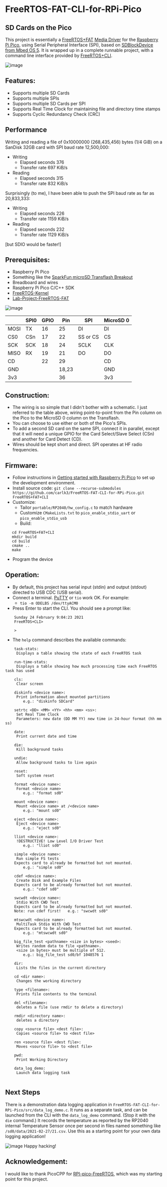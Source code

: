 # FreeRTOS-FAT-CLI-for-RPi-Pico

## SD Cards on the Pico

This project is essentially a [FreeRTOS+FAT](https://www.freertos.org/FreeRTOS-Plus/FreeRTOS_Plus_FAT/index.html)
[Media Driver](https://www.freertos.org/FreeRTOS-Plus/FreeRTOS_Plus_FAT/Creating_a_file_system_media_driver.html)
for the [Raspberry Pi Pico](https://www.raspberrypi.org/products/raspberry-pi-pico/),
using Serial Peripheral Interface (SPI),
based on [SDBlockDevice from Mbed OS 5](https://os.mbed.com/docs/mbed-os/v5.15/apis/sdblockdevice.html). 
It is wrapped up in a complete runnable project, with a command line interface provided by 
[FreeRTOS+CLI](https://www.freertos.org/FreeRTOS-Plus/FreeRTOS_Plus_CLI/FreeRTOS_Plus_Command_Line_Interface.html).

![image](https://github.com/carlk3/FreeRTOS-FAT-CLI-for-RPi-Pico/blob/master/images/IMG_1473.JPG "Prototype")

## Features:
* Supports multiple SD Cards
* Supports multiple SPIs
* Supports multiple SD Cards per SPI
* Supports Real Time Clock for maintaining file and directory time stamps
* Supports Cyclic Redundancy Check (CRC)

## Performance
Writing and reading a file of 0x10000000 (268,435,456) bytes (1/4 GiB) on a SanDisk 32GB card with SPI baud rate 12,500,000:
* Writing
  * Elapsed seconds 376
  * Transfer rate 697 KiB/s
* Reading
  * Elapsed seconds 315
  * Transfer rate 832 KiB/s

Surprisingly (to me), I have been able to push the SPI baud rate as far as 20,833,333:
* Writing
  * Elapsed seconds 226
  * Transfer rate 1159 KiB/s
* Reading
  * Elapsed seconds 232
  * Transfer rate 1129 KiB/s

 [but SDIO would be faster!]

## Prerequisites:
* Raspberry Pi Pico
* Something like the [SparkFun microSD Transflash Breakout](https://www.sparkfun.com/products/544)
* Breadboard and wires
* Raspberry Pi Pico C/C++ SDK
* [FreeRTOS-Kernel](https://github.com/FreeRTOS/FreeRTOS-Kernel)
* [Lab-Project-FreeRTOS-FAT](https://github.com/FreeRTOS/Lab-Project-FreeRTOS-FAT)

![image](https://www.raspberrypi.org/documentation/rp2040/getting-started/static/64b50c4316a7aefef66290dcdecda8be/Pico-R3-SDK11-Pinout.svg "Pinout")

|	    | SPI0 | GPIO | Pin   | SPI	     | MicroSD 0 |
| --- | ---- | ---- | ---   | -------- | --------- |
| MOSI|	TX	 | 16	  | 25	  | DI	     | DI        |
| CS0	| CSn	 | 17	  |	22	  |	SS or CS | CS        |
| SCK	| SCK	 | 18	  |	24	  | SCLK	   | CLK       |
| MISO| RX   | 19	  |	21	  | DO	     | DO        |
| CD	|      | 22	  | 29		|	         | CD 			 |
| GND	|      |      | 18,23	|	         | GND       |
| 3v3	|      |      | 36		|	         | 3v3       |


## Construction:
* The wiring is so simple that I didn't bother with a schematic. 
I just referred to the table above, wiring point-to-point from the Pin column on the Pico to the MicroSD 0 column on the Transflash.
* You can choose to use either or both of the Pico's SPIs.
* To add a second SD card on the same SPI, connect it in parallel, except that it will need a unique GPIO for the Card Select/Slave Select (CSn) and another for Card Detect (CD).
* Wires should be kept short and direct. SPI operates at HF radio frequencies.

## Firmware:
* Follow instructions in [Getting started with Raspberry Pi Pico](https://datasheets.raspberrypi.org/pico/getting-started-with-pico.pdf) to set up the development environment.
* Install source code:
  `git clone --recurse-submodules https://github.com/carlk3/FreeRTOS-FAT-CLI-for-RPi-Pico.git FreeRTOS+FAT+CLI`
* Customize:
  * Tailor `portable/RP2040/hw_config.c` to match hardware
  * Customize `CMakeLists.txt` to `pico_enable_stdio_uart` or `pico_enable_stdio_usb`
  * Build:
```  
   cd FreeRTOS+FAT+CLI
   mkdir build
   cd build
   cmake ..
   make
```   
  * Program the device
  
## Operation:
* By default, this project has serial input (stdin) and output (stdout) directed to USB CDC (USB serial). 
* Connect a terminal. [PuTTY](https://www.putty.org/) or `tio` work OK. For example:
  * `tio -m ODELBS /dev/ttyACM0`
* Press Enter to start the CLI. You should see a prompt like:
```
    Sunday 24 February 9:04:23 2021 
    FreeRTOS+CLI> 
    
    > 
```    
* The `help` command describes the available commands:
```    
    task-stats:
     Displays a table showing the state of each FreeRTOS task
    
    run-time-stats:
     Displays a table showing how much processing time each FreeRTOS task has used
    
    cls:
     Clear screen
    
    diskinfo <device name>:
     Print information about mounted partitions
    	e.g.: "diskinfo SDCard"
    
    setrtc <DD> <MM> <YY> <hh> <mm> <ss>:
     Set Real Time Clock
     Parameters: new date (DD MM YY) new time in 24-hour format (hh mm ss)
    
    date:
     Print current date and time
     
    die:
     Kill background tasks
    
    undie:
     Allow background tasks to live again
    
    reset:
     Soft system reset
    
    format <device name>:
     Format <device name>
    	e.g.: "format sd0"
    
    mount <device name>:
     Mount <device name> at /<device name>
    	e.g.: "mount sd0"
    
    eject <device name>:
     Eject <device name>
    	e.g.: "eject sd0"
    
    lliot <device name>:
     !DESTRUCTIVE! Low Level I/O Driver Test
    	e.g.: "lliot sd0"
    
    simple <device name>:
     Run simple FS tests
    Expects card to already be formatted but not mounted.
    	e.g.: "simple sd0"
    
    cdef <device name>:
     Create Disk and Example Files
    Expects card to be already formatted but not mounted.
    	e.g.: "cdef sd0"
    
    swcwdt <device name>:
     Stdio With CWD Test
    Expects card to be already formatted but not mounted.
    Note: run cdef first!	e.g.: "swcwdt sd0"
    
    mtswcwdt <device name>:
     MultiTask Stdio With CWD Test
    Expects card to be already formatted but not mounted.
    	e.g.: "mtswcwdt sd0"
    
    big_file_test <pathname> <size in bytes> <seed>:
     Writes random data to file <pathname>.
     <size in bytes> must be multiple of 512.
    	e.g.: big_file_test sd0/bf 1048576 1
    
    dir:
     Lists the files in the current directory
    
    cd <dir name>:
     Changes the working directory
    
    type <filename>:
     Prints file contents to the terminal
    
    del <filename>:
     deletes a file (use rmdir to delete a directory)
    
    rmdir <directory name>:
     deletes a directory
    
    copy <source file> <dest file>:
     Copies <source file> to <dest file>
    
    ren <source file> <dest file>:
     Moves <source file> to <dest file>
    
    pwd:
     Print Working Directory
     
    data_log_demo:
     Launch data logging task
     
```
## Next Steps
There is a demonstration data logging application in `FreeRTOS-FAT-CLI-for-RPi-Pico/src/data_log_demo.c`. 
It runs as a separate task, and can be launched from the CLI with the `data_log_demo` command.
(Stop it with the `die` command.)
It records the temperature as reported by the RP2040 internal Temperature Sensor once per second 
in files named something like `/sd0/data/2021-02-27/21.csv`.
Use this as a starting point for your own data logging application!

![image](https://github.com/carlk3/FreeRTOS-FAT-CLI-for-RPi-Pico/blob/master/images/IMG_1481.JPG "Prototype")
Happy hacking!

## Acknowledgement:
I would like to thank PicoCPP for [RPI-pico-FreeRTOS](https://github.com/PicoCPP/RPI-pico-FreeRTOS), which was my starting point for this project.
